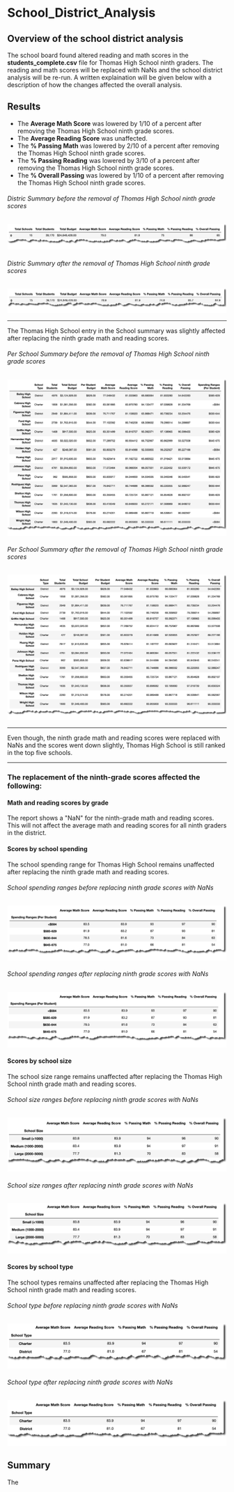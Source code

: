 # School_District_Analysis

## Overview of the school district analysis
The school board found altered reading and math scores in the **students_complete.csv** file for Thomas High School ninth graders. The reading and math scores will be replaced with NaNs and the school district analysis will be re-run. A written explaination will be given below with a description of how the changes affected the overall analysis.

## Results
* The **Average Math Score** was lowered by 1/10 of a percent after removing the Thomas High School ninth grade scores.
* The **Average Reading Score** was unaffected. 
* The **% Passing Math** was lowered by 2/10 of a percent after removing the Thomas High School ninth grade scores.
* The **% Passing Reading** was lowered by 3/10 of a percent after removing the Thomas High School ninth grade scores. 
* The **% Overall Passing** was lowered by 1/10 of a percent after removing the Thomas High School ninth grade scores. 

###### Distric Summary before the removal of Thomas High School ninth grade scores
![image_name](https://github.com/jh2010/School_District_Analysis/blob/master/images/district_summary_before.png)

###### Distric Summary after the removal of Thomas High School ninth grade scores
![image_name](https://github.com/jh2010/School_District_Analysis/blob/master/images/district_summary_after.png)

---

The Thomas High School entry in the School summary was slightly affected after replacing the ninth grade math and reading scores.
###### Per School Summary before the removal of Thomas High School ninth grade scores
![image_name](https://github.com/jh2010/School_District_Analysis/blob/master/images/per_school_summary_before.png)

###### Per School Summary after the removal of Thomas High School ninth grade scores
![image_name](https://github.com/jh2010/School_District_Analysis/blob/master/images/per_school_summary_after.png)

---

Even though, the ninth grade math and reading scores were replaced with NaNs and the scores went down slightly, Thomas High School is still ranked in the top five schools.

---

### The replacement of the ninth-grade scores affected the following:

#### Math and reading scores by grade
The report shows a "NaN" for the ninth-grade math and reading scores.  This will not affect the average math and reading scores for all ninth graders in the    district.

#### Scores by school spending
The school spending range for Thomas High School remains unaffected after replacing the ninth grade math and reading scores.
###### School spending ranges before replacing ninth grade scores with NaNs
![image_name](https://github.com/jh2010/School_District_Analysis/blob/master/images/school_spending_ranges_before.png)
    
###### School spending ranges after replacing ninth grade scores with NaNs
![image_name](https://github.com/jh2010/School_District_Analysis/blob/master/images/school_spending_ranges_after_replace.png)

#### Scores by school size
The school size range remains unaffected after replacing the Thomas High School ninth grade math and reading scores.
###### School size ranges before replacing ninth grade scores with NaNs
![image_name](https://github.com/jh2010/School_District_Analysis/blob/master/images/school_size_before_replace.png)
    
###### School size ranges after replacing ninth grade scores with NaNs
![image_name](https://github.com/jh2010/School_District_Analysis/blob/master/images/school_size_after_replace.png)

#### Scores by school type
The school types remains unaffected after replacing the Thomas High School ninth grade math and reading scores.
###### School type before replacing ninth grade scores with NaNs
![image_name](https://github.com/jh2010/School_District_Analysis/blob/master/images/school_type_before_replace.png)
    
###### School type after replacing ninth grade scores with NaNs
![image_name](https://github.com/jh2010/School_District_Analysis/blob/master/images/school_type_after_replace.png)

## Summary
The 





